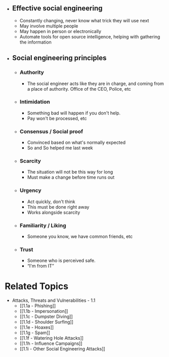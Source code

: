 - ## Effective social engineering
	- Constantly changing, never know what trick they will use next
	- May involve multiple people
	- May happen in person or electronically
	- Automate tools for open source intelligence, helping with gathering the information
- ## Social engineering principles
	- ### Authority
		- The social engineer acts like they are in charge, and coming from a place of authority. Office of the CEO, Police, etc
	- ### Intimidation
		- Something bad will happen if you don't help.
		- Pay won't be processed, etc
	- ### Consensus / Social proof
		- Convinced based on what's normally expected
		- So and So helped me last week
	- ### Scarcity
		- The situation will not be this way for long
		- Must make a change before time runs out
	- ### Urgency
		- Act quickly, don't think
		- This must be done right away
		- Works alongside scarcity
	- ### Familiarity / Liking
		- Someone you know, we have common friends, etc
	- ### Trust
		- Someone who is perceived safe.
		- “I'm from IT”

# Related Topics
- Attacks, Threats and Vulnerabilities - 1.1
	- [[1.1a - Phishing]]
	- [[1.1b - Impersonation]]
	- [[1.1c - Dumpster Diving]]
	- [[1.1d - Shoulder Surfing]]
	- [[1.1e - Hoaxes]]
	- [[1.1g - Spam]]
	- [[1.1f - Watering Hole Attacks]]
	- [[1.1h - Influence Campaigns]]
	- [[1.1i - Other Social Engineering Attacks]]
